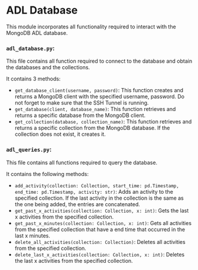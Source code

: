 # ADL Database

This module incorporates all functionality required to interact with the MongoDB ADL database.

### ```adl_database.py```:

This file contains all function required to connect to the database and obtain the databases and the collections.

It contains 3 methods:
- ```get_database_client(username, password)```: This function creates and returns a MongoDB client with the specified username, password. Do not forget to make sure that the SSH Tunnel is running.
- ```get_database(client, database_name)```: This function retrieves and returns a specific database from the MongoDB client.
- ```get_collection(database, collection_name)```: This function retrieves and returns a specific collection from the MongoDB database. If the collection does not exist, it creates it.

### ```adl_queries.py```:

This file contains all functions required to query the database.

It contains the following methods:

- ```add_activity(collection: Collection, start_time: pd.Timestamp, end_time: pd.Timestamp, activity: str)```: Adds an activity to the specified collection. If the last activity in the collection is the same as the one being added, the entries are concatenated.
- ```get_past_x_activities(collection: Collection, x: int)```: Gets the last x activities from the specified collection.
- ```get_past_x_minutes(collection: Collection, x: int)```: Gets all activities from the specified collection that have a end time that occurred in the last x minutes.
- ```delete_all_activities(collection: Collection)```: Deletes all activities from the specified collection.
- ```delete_last_x_activities(collection: Collection, x: int)```: Deletes the last x activities from the specified collection.